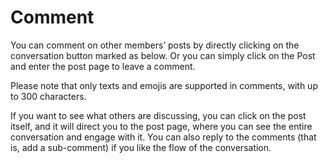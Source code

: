 # Comment

You can comment on other members’ posts by directly clicking on the conversation button marked as below. Or you can simply click on the Post and enter the post page to leave a comment.

Please note that only texts and emojis are supported in comments, with up to 300 characters.

If you want to see what others are discussing, you can click on the post itself, and it will direct you to the post page, where you can see the entire conversation and engage with it. You can also reply to the comments (that is, add a sub-comment) if you like the flow of the conversation.
